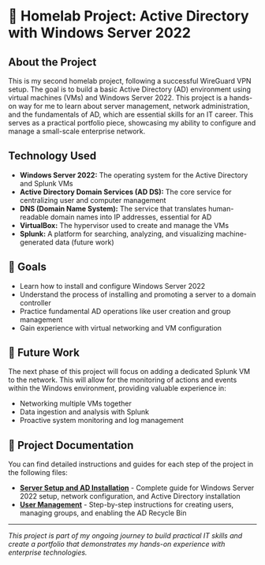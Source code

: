 # 🏡 Homelab Project: Active Directory with Windows Server 2022

## About the Project

This is my second homelab project, following a successful WireGuard VPN setup. The goal is to build a basic Active Directory (AD) environment using virtual machines (VMs) and Windows Server 2022. This project is a hands-on way for me to learn about server management, network administration, and the fundamentals of AD, which are essential skills for an IT career. This serves as a practical portfolio piece, showcasing my ability to configure and manage a small-scale enterprise network.

## Technology Used

- **Windows Server 2022:** The operating system for the Active Directory and Splunk VMs
- **Active Directory Domain Services (AD DS):** The core service for centralizing user and computer management
- **DNS (Domain Name System):** The service that translates human-readable domain names into IP addresses, essential for AD
- **VirtualBox:** The hypervisor used to create and manage the VMs
- **Splunk:** A platform for searching, analyzing, and visualizing machine-generated data (future work)

## 🎯 Goals

- Learn how to install and configure Windows Server 2022
- Understand the process of installing and promoting a server to a domain controller
- Practice fundamental AD operations like user creation and group management
- Gain experience with virtual networking and VM configuration

## 🚀 Future Work

The next phase of this project will focus on adding a dedicated Splunk VM to the network. This will allow for the monitoring of actions and events within the Windows environment, providing valuable experience in:

- Networking multiple VMs together
- Data ingestion and analysis with Splunk
- Proactive system monitoring and log management

## 📂 Project Documentation

You can find detailed instructions and guides for each step of the project in the following files:

- **[Server Setup and AD Installation](installation.md)** - Complete guide for Windows Server 2022 setup, network configuration, and Active Directory installation
- **[User Management](user-management.md)** - Step-by-step instructions for creating users, managing groups, and enabling the AD Recycle Bin

---

*This project is part of my ongoing journey to build practical IT skills and create a portfolio that demonstrates my hands-on experience with enterprise technologies.*
